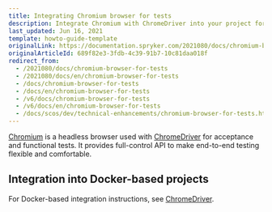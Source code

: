 ```yaml
---
title: Integrating Chromium browser for tests
description: Integrate Chromium with ChromeDriver into your project for acceptance and functional test.
last_updated: Jun 16, 2021
template: howto-guide-template
originalLink: https://documentation.spryker.com/2021080/docs/chromium-browser-for-tests
originalArticleId: 689f82e3-3fdb-4c39-91b7-10c81daa018f
redirect_from:
  - /2021080/docs/chromium-browser-for-tests
  - /2021080/docs/en/chromium-browser-for-tests
  - /docs/chromium-browser-for-tests
  - /docs/en/chromium-browser-for-tests
  - /v6/docs/chromium-browser-for-tests
  - /v6/docs/en/chromium-browser-for-tests
  - /docs/scos/dev/technical-enhancements/chromium-browser-for-tests.html
---
```


[Chromium](https://www.chromium.org/Home) is a headless browser used with [ChromeDriver](https://chromedriver.chromium.org/) for acceptance and functional tests. It provides full-control API to make end-to-end testing flexible and comfortable.  

## Integration into Docker-based projects

For Docker-based integration instructions, see [ChromeDriver](/docs/scos/dev/the-docker-sdk/{{site.version}}/configure-services.html#chromedriver).

